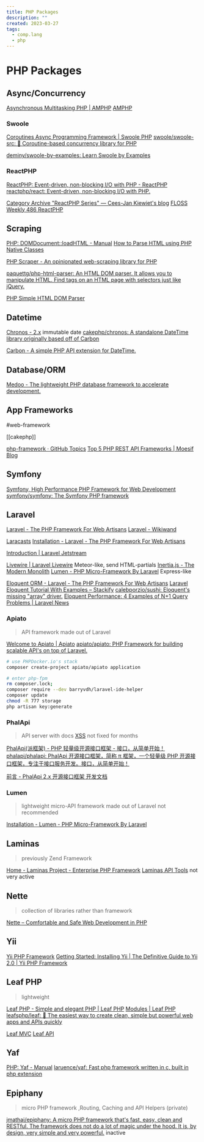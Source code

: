 ```yaml
---
title: PHP Packages
description: ""
created: 2023-03-27
tags:
  - comp.lang
  - php
---
```


# PHP Packages

## Async/Concurrency

[Asynchronous Multitasking PHP | AMPHP](https://amphp.org/)
[AMPHP](https://github.com/amphp)

### Swoole

[Coroutines Async Programming Framework | Swoole PHP](https://www.swoole.com/)
[swoole/swoole-src: 🚀 Coroutine-based concurrency library for PHP](https://github.com/swoole/swoole-src)

[deminy/swoole-by-examples: Learn Swoole by Examples](https://github.com/deminy/swoole-by-examples)

### ReactPHP

[ReactPHP: Event-driven, non-blocking I/O with PHP - ReactPHP](https://reactphp.org/)
[reactphp/react: Event-driven, non-blocking I/O with PHP.](https://github.com/reactphp/react)

[Category Archive "ReactPHP Series" — Cees-Jan Kiewiet's blog](https://blog.wyrihaximus.net/categories/reactphp-series/)
[FLOSS Weekly 486 ReactPHP](https://twit.tv/shows/floss-weekly/episodes/486)

## Scraping

[PHP: DOMDocument::loadHTML - Manual](https://www.php.net/manual/en/domdocument.loadhtml.php)
[How to Parse HTML using PHP Native Classes](https://codingreflections.com/php-parse-html/)

[PHP Scraper - An opinionated web-scraping library for PHP](https://phpscraper.de/)

[paquettg/php-html-parser: An HTML DOM parser. It allows you to manipulate HTML. Find tags on an HTML page with selectors just like jQuery.](https://github.com/paquettg/php-html-parser)

[PHP Simple HTML DOM Parser](https://simplehtmldom.sourceforge.io/)

## Datetime

[Chronos - 2.x](https://book.cakephp.org/chronos/2/en/index.html) immutable date
[cakephp/chronos: A standalone DateTime library originally based off of Carbon](https://github.com/cakephp/chronos)

[Carbon - A simple PHP API extension for DateTime.](https://carbon.nesbot.com/)

## Database/ORM

[Medoo - The lightweight PHP database framework to accelerate development.](https://medoo.in/)

## App Frameworks

#web-framework

[[cakephp]]

[php-framework · GitHub Topics](https://github.com/topics/php-framework?o=desc&s=stars)
[Top 5 PHP REST API Frameworks | Moesif Blog](https://www.moesif.com/blog/api-product-management/api-analytics/Top-5-PHP-REST-API-Frameworks/)

## Symfony

[Symfony, High Performance PHP Framework for Web Development](https://symfony.com/)
[symfony/symfony: The Symfony PHP framework](https://github.com/symfony/symfony)

## Laravel

[Laravel - The PHP Framework For Web Artisans](https://laravel.com/)
[Laravel - Wikiwand](https://www.wikiwand.com/en/Laravel)

[Laracasts](https://laracasts.com/)
[Installation - Laravel - The PHP Framework For Web Artisans](https://laravel.com/docs/)

[Introduction | Laravel Jetstream](https://jetstream.laravel.com/2.x/introduction.html)

[Livewire | Laravel Livewire](https://laravel-livewire.com/) Meteor-like, send HTML-partials
[Inertia.js - The Modern Monolith](https://inertiajs.com/)
[Lumen - PHP Micro-Framework By Laravel](https://lumen.laravel.com/) Express-like

[Eloquent ORM - Laravel - The PHP Framework For Web Artisans](https://laravel.com/docs/5.0/eloquent)
[Laravel Eloquent Tutorial With Examples – Stackify](https://stackify.com/laravel-eloquent-tutorial/amp/)
[calebporzio/sushi: Eloquent's missing "array" driver.](https://github.com/calebporzio/sushi)
[Eloquent Performance: 4 Examples of N+1 Query Problems | Laravel News](https://laravel-news.com/laravel-n1-query-problems)

### Apiato

> API framework made out of Laravel

[Welcome to Apiato | Apiato](http://apiato.io/)
[apiato/apiato: PHP Framework for building scalable API's on top of Laravel.](https://github.com/apiato/apiato)

```sh
# use PHPDocker.io's stack
composer create-project apiato/apiato application

# enter php-fpm
rm composer.lock;
composer require --dev barryvdh/laravel-ide-helper
composer update
chmod -R 777 storage
php artisan key:generate
```

### PhalApi

> API server with docs
> [XSS](https://github.com/phalapi/phalapi/issues/142) not fixed for months

[PhalApi(派框架) - PHP 轻量级开源接口框架 - 接口，从简单开始！](http://www.phalapi.net/)
[phalapi/phalapi: PhalApi 开源接口框架，简称 π 框架，一个轻量级 PHP 开源接口框架，专注于接口服务开发。接口，从简单开始！](https://github.com/phalapi/phalapi)

[前言 - PhalApi 2.x 开源接口框架 开发文档](http://docs.phalapi.net/#/v2.0/tutorial)

### Lumen

> lightweight micro-API framework made out of Laravel
> not recommended

[Installation - Lumen - PHP Micro-Framework By Laravel](https://lumen.laravel.com/docs/9.x)

## Laminas

> previously Zend Framework

[Home - Laminas Project - Enterprise PHP Framework](https://getlaminas.org/)
[Laminas API Tools](https://api-tools.getlaminas.org/) not very active

## Nette

> collection of libraries rather than framework

[Nette – Comfortable and Safe Web Development in PHP](https://nette.org/en/)

## Yii

[Yii PHP Framework](https://www.yiiframework.com/)
[Getting Started: Installing Yii | The Definitive Guide to Yii 2.0 | Yii PHP Framework](https://www.yiiframework.com/doc/guide/2.0/en/start-installation)

## Leaf PHP

> lightweight

[Leaf PHP - Simple and elegant PHP | Leaf PHP](https://leafphp.dev/)
[Modules | Leaf PHP](https://leafphp.dev/modules/)
[leafsphp/leaf: 🍁 The easiest way to create clean, simple but powerful web apps and APIs quickly](https://github.com/leafsphp/leaf#-the-leaf-ecosystem-modules)

[Leaf MVC](https://mvc.leafphp.dev/)
[Leaf API](https://api.leafphp.dev/)

## Yaf

[PHP: Yaf - Manual](https://www.php.net/manual/en/book.yaf.php)
[laruence/yaf: Fast php framework written in c, built in php extension](https://github.com/laruence/yaf)

## Epiphany

> micro PHP framework ,Routing, Caching and API Helpers (private)

[jmathai/epiphany: A micro PHP framework that's fast, easy, clean and RESTful. The framework does not do a lot of magic under the hood. It is, by design, very simple and very powerful.](https://github.com/jmathai/epiphany) inactive
